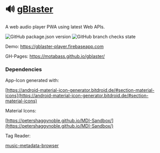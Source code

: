 # 🔊 **[gBlaster](https://github.com/motabass/gblaster/blob/master/apps/gblaster/README.md)**

A web audio player PWA using latest Web APIs.

![GitHub package.json version](https://img.shields.io/github/package-json/v/motabass/gblaster)
![GitHub branch checks state](https://img.shields.io/github/checks-status/motabass/gblaster/main)

Demo: https://gblaster-player.firebaseapp.com

GH-Pages: https://motabass.github.io/gblaster/

### Dependencies

App-Icon generated with:

[https://android-material-icon-generator.bitdroid.de/#section-material-icons](https://android-material-icon-generator.bitdroid.de/#section-material-icons)

Material Icons:

[https://petershaggynoble.github.io/MDI-Sandbox/](https://petershaggynoble.github.io/MDI-Sandbox/)

Tag Reader:

[music-metadata-browser](https://github.com/Borewit/music-metadata-browser)
